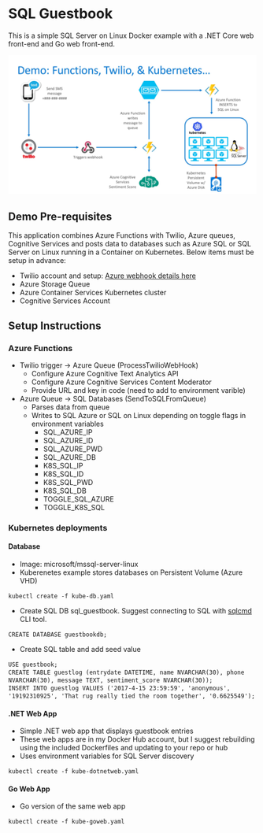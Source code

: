 # SQL Guestbook
This is a simple SQL Server on Linux Docker example with a .NET Core web front-end and Go web front-end.

![Demo Overview](images/demo_graphic.jpg)

## Demo Pre-requisites

This application combines Azure Functions with Twilio, Azure queues, Cognitive Services and posts data to databases such as Azure SQL or SQL Server on Linux running in a Container on Kubernetes. Below items must be setup in advance:

* Twilio account and setup: [Azure webhook details here](https://www.twilio.com/docs/guides/serverless-webhooks-azure-functions-and-csharp#create-a-new-azure-function-app)
* Azure Storage Queue
* Azure Container Services Kubernetes cluster
* Cognitive Services Account

## Setup Instructions

### Azure Functions

* Twilio trigger -> Azure Queue (ProcessTwilioWebHook)
  * Configure Azure Cognitive Text Analytics API
  * Configure Azure Cognitive Services Content Moderator
  * Provide URL and key in code (need to add to environment varible)
* Azure Queue -> SQL Databases (SendToSQLFromQueue)
  * Parses data from queue
  * Writes to SQL Azure or SQL on Linux depending on toggle flags in environment variables
    * SQL_AZURE_IP
    * SQL_AZURE_ID
    * SQL_AZURE_PWD
    * SQL_AZURE_DB
    * K8S_SQL_IP
    * K8S_SQL_ID
    * K8S_SQL_PWD
    * K8S_SQL_DB
    * TOGGLE_SQL_AZURE
    * TOGGLE_K8S_SQL

### Kubernetes deployments

#### Database

- Image: microsoft/mssql-server-linux
- Kuberenetes example stores databases on Persistent Volume (Azure VHD)

```
kubectl create -f kube-db.yaml
```

- Create SQL DB sql_guestbook. Suggest connecting to SQL with [sqlcmd](https://blogs.technet.microsoft.com/dataplatforminsider/2017/04/03/sql-server-command-line-tools-for-mac-preview-now-available) CLI tool.

```
CREATE DATABASE guestbookdb;
```

- Create SQL table and add seed value

```
USE guestbook;
CREATE TABLE guestlog (entrydate DATETIME, name NVARCHAR(30), phone NVARCHAR(30), message TEXT, sentiment_score NVARCHAR(30));
INSERT INTO guestlog VALUES ('2017-4-15 23:59:59', 'anonymous', '19192310925', 'That rug really tied the room together', '0.6625549');
```

#### .NET Web App

* Simple .NET web app that displays guestbook entries
* These web apps are in my Docker Hub account, but I suggest rebuilding using the included Dockerfiles and updating to your repo or hub
* Uses environment variables for SQL Server discovery

```
kubectl create -f kube-dotnetweb.yaml
```

#### Go Web App

* Go version of the same web app

```
kubectl create -f kube-goweb.yaml
```